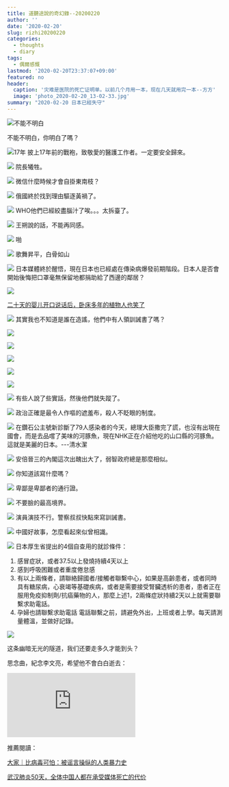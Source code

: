 ```yaml
---
title: 道聽途說的奇幻錄--20200220
author: ''
date: '2020-02-20'
slug: rizhi20200220
categories:
  - thoughts
  - diary
tags:
  - 偶爾感慨
lastmod: '2020-02-20T23:37:07+09:00'
featured: no
header:
  caption: '灾难是医院的死亡证明单。以前几个月用一本，现在几天就用完一本--方方'
  image: 'photo_2020-02-20_13-02-33.jpg'
summary: "2020-02-20 日本已經失守"
---
```



![不能不明白](/post/2020-02-20-rizhi_files/photo_2020-02-19_21-56-56.jpg)


不能不明白，你明白了嗎？

![17年](/post/2020-02-20-rizhi_files/photo_2020-02-19_14-20-33.jpg)
披上17年前的戰袍，致敬愛的醫護工作者。一定要安全歸來。


![](/post/2020-02-20-rizhi_files/photo_2020-02-19_14-22-35.jpg)
院長犧牲。

![](/post/2020-02-20-rizhi_files/photo_2020-02-19_18-05-43.jpg)
微信什麼時候才會自掛東南枝？

![](/post/2020-02-20-rizhi_files/photo_2020-02-19_11-05-36.jpg)
俄國終於找到理由驅逐黃禍了。

![](/post/2020-02-20-rizhi_files/photo_2020-02-19_14-19-54.jpg)
WHO他們已經絞盡腦汁了唉。。。太拆臺了。



![](/post/2020-02-20-rizhi_files/photo_2020-02-19_19-49-09.jpg)
王朔說的話，不能再同感。



![](/post/2020-02-20-rizhi_files/photo_2020-02-19_18-59-58.jpg)
啪



![](/post/2020-02-20-rizhi_files/photo_2020-02-20_10-14-00.jpg)
歌舞昇平，白骨如山


![](/post/2020-02-20-rizhi_files/IMG_3703.PNG)
日本媒體終於醒悟，現在日本也已經處在傳染病爆發前期階段。日本人是否會開始後悔把口罩毫無保留地都捐助給了西邊的鄰居？

![](/post/2020-02-20-rizhi_files/IMG_3726.JPG)

[二十天的婴儿开口说话后，卧床多年的植物人也笑了](https://github.com/Terminus2049/Terminus2049.github.io/blob/master/_posts/2020-02-19-you-you-lu-ming.md)


![](/post/2020-02-20-rizhi_files/IMG_3731.JPG)
其實我也不知道是誰在造謠，他們中有人領訓誡書了嗎？


![](/post/2020-02-20-rizhi_files/IMG_3738.JPG)


![](/post/2020-02-20-rizhi_files/IMG_3739.JPG)


![](/post/2020-02-20-rizhi_files/IMG_3740.JPG)


![](/post/2020-02-20-rizhi_files/IMG_3737.JPG)



![](/post/2020-02-20-rizhi_files/IMG_3733.JPG)

![](/post/2020-02-20-rizhi_files/IMG_3735.JPG)
有些人說了些實話，然後他們就失蹤了。


![](/post/2020-02-20-rizhi_files/IMG_3816.JPG)
政治正確是最令人作嘔的遮羞布，殺人不眨眼的制度。


![](/post/2020-02-20-rizhi_files/IMG_3810.PNG)
在鑽石公主號新診斷了79人感染者的今天，總理大臣撒完了謊，也沒有出現在國會，而是去品嚐了美味的河豚魚，現在NHK正在介紹他吃的山口縣的河豚魚。這就是美麗的日本。---清水潔


![](/post/2020-02-20-rizhi_files/IMG_3798.JPG)
安倍晉三的內閣這次出醜出大了，弱智政府總是那麼相似。


![](/post/2020-02-20-rizhi_files/IMG_3786.JPG)
你知道該寫什麼嗎？

![](/post/2020-02-20-rizhi_files/IMG_3778.jpg)
卑鄙是卑鄙者的通行證。

![](/post/2020-02-20-rizhi_files/IMG_3777.jpg)
不要臉的最高境界。


![](/post/2020-02-20-rizhi_files/IMG_3770.JPG)
演員演技不行。警察叔叔快點來寫訓誡書。


![](/post/2020-02-20-rizhi_files/IMG_3769.JPG)
中國好故事，怎麼看起來似曾相識。


![](/post/2020-02-20-rizhi_files/IMG_3765.jpg)
日本厚生省提出的4個自查用的就診條件：
1. 感冒症狀，或者37.5以上發燒持續4天以上
2. 感到呼吸困難或者重度倦怠感
3. 有以上兩條者，請聯絡歸國者/接觸者聯繫中心，如果是高齡患者，或者同時具有糖尿病，心衰竭等基礎疾病，或者是需要接受腎臟透析的患者，患者正在服用免疫抑制劑/抗癌藥物的人，那麼上述1，2兩條症狀持續2天以上就需要聯繫求助電話。
4. 孕婦也請聯繫求助電話
電話聯繫之前，請避免外出，上班或者上學。每天請測量體溫，並做好記錄。

![](/post/2020-02-20-rizhi_files/IMG_3751.JPG)

这条幽暗无光的隧道，我们还要走多久才能到头？

思念曲，紀念李文亮，希望他不會白白逝去：

<iframe width=auto height=auto controls allowfullscreen src="https://www.youtube.com/embed/u0m72egXYGQ" frameborder="0" allow="accelerometer; autoplay; encrypted-media; gyroscope; picture-in-picture" allowfullscreen></iframe>

推薦閱讀：

[大家｜比病毒可怕：被谣言操纵的人类暴力史](https://github.com/Terminus2049/Terminus2049.github.io/blob/master/_posts/2020-02-20-da-jia.md)

[武汉肺炎50天，全体中国人都在承受媒体死亡的代价](https://matters.news/@2020Era/%E6%AD%A6%E6%B1%89%E8%82%BA%E7%82%8E50%E5%A4%A9-%E5%85%A8%E4%BD%93%E4%B8%AD%E5%9B%BD%E4%BA%BA%E9%83%BD%E5%9C%A8%E6%89%BF%E5%8F%97%E5%AA%92%E4%BD%93%E6%AD%BB%E4%BA%A1%E7%9A%84%E4%BB%A3%E4%BB%B7-zdpuB35z4kGhHnfq9qupMsVh41RP9UDhbB6x9x3XTsfmURDNL)